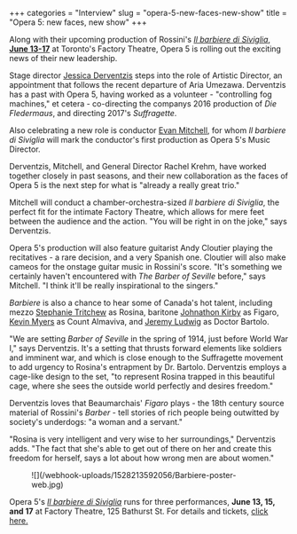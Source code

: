 +++
categories = "Interview"
slug = "opera-5-new-faces-new-show"
title = "Opera 5: new faces, new show"
+++

Along with their upcoming production of Rossini's [*Il barbiere di Siviglia*, **June 13-17**](http://opera5.ca/barber/) at Toronto's Factory Theatre, Opera 5 is rolling out the exciting news of their new leadership.

Stage director [Jessica Derventzis](/scene/people/jessica-derventzis/) steps into the role of Artistic Director, an appointment that follows the recent departure of Aria Umezawa. Derventzis has a past with Opera 5, having worked as a volunteer - "controlling fog machines," et cetera - co-directing the companys 2016 production of *Die Fledermaus*, and directing 2017's *Suffragette*.

Also celebrating a new role is conductor [Evan Mitchell](/scene/people/evan-mitchell/), for whom *Il barbiere di Siviglia* will mark the conductor's first production as Opera 5's Music Director.

Derventzis, Mitchell, and General Director Rachel Krehm, have worked together closely in past seasons, and their new collaboration as the faces of Opera 5 is the next step for what is "already a really great trio."

Mitchell will conduct a chamber-orchestra-sized *Il barbiere di Siviglia*, the perfect fit for the intimate Factory Theatre, which allows for mere feet between the audience and the action. "You will be right in on the joke," says Derventzis. 

Opera 5's production will also feature guitarist Andy Cloutier playing the recitatives - a rare decision, and a very Spanish one. Cloutier will also make cameos for the onstage guitar music in Rossini's score. "It's something we certainly haven't encountered with *The Barber of Seville* before," says Mitchell. "I think it'll be really inspirational to the singers."

*Barbiere* is also a chance to hear some of Canada's hot talent, including mezzo [Stephanie Tritchew](/spotlight-on-stephanie-tritchew/) as Rosina, baritone [Johnathon Kirby](/scene/people/johnathon-kirby/) as Figaro, [Kevin Myers](/scene/people/kevin-myers/) as Count Almaviva, and [Jeremy Ludwig](/scene/people/jeremy-ludwig/) as Doctor Bartolo.

"We are setting *Barber of Seville* in the spring of 1914, just before World War I," says Derventzis. It's a setting that thrusts forward elements like soldiers and imminent war, and which is close enough to the Suffragette movement to add urgency to Rosina's entrapment by Dr. Bartolo. Derventzis employs a cage-like design to the set, "to represent Rosina trapped in this beautiful cage, where she sees the outside world perfectly and desires freedom."

Derventzis loves that Beaumarchais' *Figaro* plays - the 18th century source material of Rossini's *Barber* - tell stories of rich people being outwitted by society's underdogs: "a woman and a servant."

"Rosina is very intelligent and very wise to her surroundings," Derventzis adds. "The fact that she's able to get out of there on her and create this freedom for herself, says a lot about how wrong men are about women."

<figure data-type="image">
![](/webhook-uploads/1528213592056/Barbiere-poster-web.jpg)
</figure>

Opera 5's [*Il barbiere di Siviglia*](http://opera5.ca/barber/) runs for three performances, **June 13, 15, and 17** at Factory Theatre, 125 Bathurst St. For details and tickets, [click here.](http://opera5.ca/barber/)
